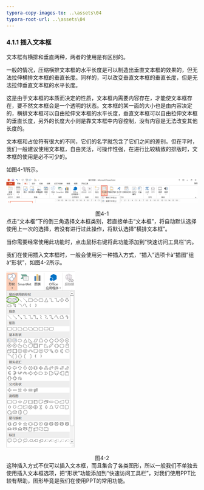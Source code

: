 ```yaml
---
typora-copy-images-to: ..\assets\04
typora-root-url: ..\assets\04
---
```


### 4.1.1  插入文本框

文本框有横排和垂直两种，两者的使用是有区别的。

一般的情况，压缩横排文本框的水平长度是可以制造出垂直文本框的效果的，但无法拉伸横排文本框的垂直长度。同样的，可以改变垂直文本框的垂直长度，但是无法拉伸垂直文本框的水平长度。

这是由于文本框的本质而决定的性质，文本框内需要内容存在，才能使文本框存在，要不然文本框会是一个透明的状态。文本框的某一面的大小也是由内容决定的，横排文本框可以自由拉伸文本框的水平长度，垂直文本框可以自由拉伸文本框的垂直长度，另外的长度大小则是靠文本框中内容控制，没有内容是无法改变其他长度的。

文本框和占位符有很大的不同，它们的名字就包含了它们之间的差别。但在平时，我们一般建议使用文本框，自由灵活，可操作性强，在进行比较精致的排版时，文本框的使用是必不可少的。

如图4-1所示。

![img](/assets/04/image001.png)

<center>图4-1</center>
点击“文本框”下的倒三角选择文本框类别，若直接单击“文本框”，将自动默认选择使用上一次的选择，若没有进行过此操作，将默认选择“横排文本框”。

当你需要经常使用此功能时，点击鼠标右键将此功能添加到“快速访问工具栏”内。

我们在使用插入文本框时，一般会使用另一种插入方式，“插入”选项卡à“插图”组à“形状”，如图4-2所示。

![img](/assets/04/image002.png)

<center>图4-2</center>
这种插入方式不仅可以插入文本框，而且集合了各类图形，所以一般我们不单独去使用插入文本框选项，把“形状”功能添加到“快速访问工具栏”，对我们使用PPT比较有帮助，图形毕竟是我们在使用PPT的常用功能。